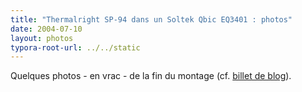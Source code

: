 ```yaml
---
title: "Thermalright SP-94 dans un Soltek Qbic EQ3401 : photos"
date: 2004-07-10
layout: photos
typora-root-url: ../../static
---
```


Quelques photos - en vrac - de la fin du montage (cf. [billet de blog](../blog/2004-07-10-soltek-eq3401-sp94-guide-montage.md)).
